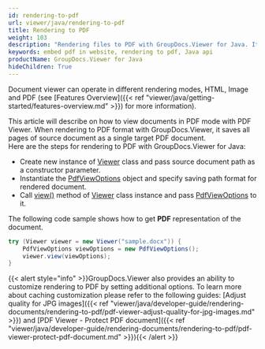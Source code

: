 ```yaml
---
id: rendering-to-pdf
url: viewer/java/rendering-to-pdf
title: Rendering to PDF
weight: 103
description: "Rendering files to PDF with GroupDocs.Viewer for Java. It means that you can embed PDF in websites or applications by using this Java API"
keywords: embed pdf in website, rendering to pdf, Java api
productName: GroupDocs.Viewer for Java
hideChildren: True
---  
```

Document viewer can operate in different rendering modes, HTML, Image and PDF (see [Features Overview]({{< ref "viewer/java/getting-started/features-overview.md" >}}) for more information).

This article will describe on how to view documents in PDF mode with PDF Viewer. When rendering to PDF format with GroupDocs.Viewer, it saves all pages of source document as a single target PDF document.  
Here are the steps for rendering to PDF with GroupDocs.Viewer for Java:
* Create new instance of [Viewer](https://apireference.groupdocs.com/viewer/java/com.groupdocs.viewer/Viewer) class and pass source document path as a constructor parameter.
* Instantiate the [PdfViewOptions](https://apireference.groupdocs.com/viewer/java/com.groupdocs.viewer.options/PdfViewOptions) object and specify saving path format for rendered document.
* Call [view()](https://apireference.groupdocs.com/viewer/java/com.groupdocs.viewer/Viewer#view(com.groupdocs.viewer.options.ViewOptions)) method of [Viewer](https://apireference.groupdocs.com/viewer/java/com.groupdocs.viewer/Viewer) class instance and pass [PdfViewOptions](https://apireference.groupdocs.com/viewer/java/com.groupdocs.viewer.options/PdfViewOptions) to it.

The following code sample shows how to get **PDF** representation of the document.

```java
try (Viewer viewer = new Viewer("sample.docx")) {
    PdfViewOptions viewOptions = new PdfViewOptions();
    viewer.view(viewOptions);
}
```

{{< alert style="info" >}}GroupDocs.Viewer also provides an ability to customize rendering to PDF by setting additional options. To learn more about caching customization please refer to the following guides: [Adjust quality for JPG images]({{< ref "viewer/java/developer-guide/rendering-documents/rendering-to-pdf/pdf-viewer-adjust-quality-for-jpg-images.md" >}}) and [PDF Viewer - Protect PDF document]({{< ref "viewer/java/developer-guide/rendering-documents/rendering-to-pdf/pdf-viewer-protect-pdf-document.md" >}}){{< /alert >}}
